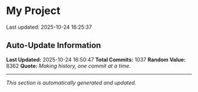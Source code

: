 # My Project


Last updated: 2025-10-24 16:25:37




















































































































































































































































































































































































































































































































































































































































































































































































































































































































































































































































































































































































































































































































































































































































































## Auto-Update Information

**Last Updated:** 2025-10-24 16:50:47
**Total Commits:** 1037
**Random Value:** 8362
**Quote:** _Making history, one commit at a time._

---
_This section is automatically generated and updated._